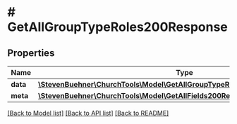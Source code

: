 # # GetAllGroupTypeRoles200Response

## Properties

Name | Type | Description | Notes
------------ | ------------- | ------------- | -------------
**data** | [**\StevenBuehner\ChurchTools\Model\GetAllGroupTypeRoles200ResponseDataInner[]**](GetAllGroupTypeRoles200ResponseDataInner.md) |  | [optional]
**meta** | [**\StevenBuehner\ChurchTools\Model\GetAllFields200ResponseMeta**](GetAllFields200ResponseMeta.md) |  | [optional]

[[Back to Model list]](../../README.md#models) [[Back to API list]](../../README.md#endpoints) [[Back to README]](../../README.md)
